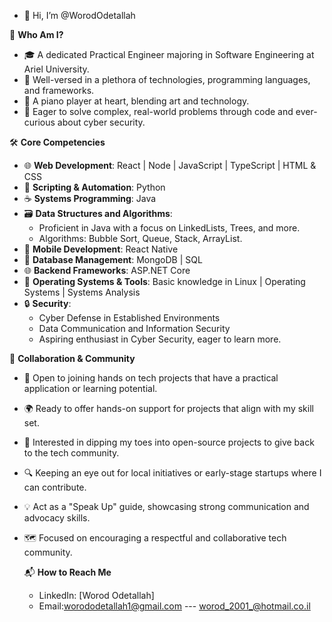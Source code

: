 - 👋 Hi, I’m @WorodOdetallah
  
🚀 **Who Am I?**

- 🎓 A dedicated Practical Engineer majoring in Software Engineering at Ariel University.
- 🌌 Well-versed in a plethora of technologies, programming languages, and frameworks.
- 🎹 A piano player at heart, blending art and technology.
- 🌟 Eager to solve complex, real-world problems through code and ever-curious about cyber security.
  
🛠 **Core Competencies**

- 🌐 **Web Development**: React | Node | JavaScript | TypeScript | HTML & CSS
- 🐍 **Scripting & Automation**: Python
- ☕ **Systems Programming**: Java
- 🗃 **Data Structures and Algorithms**: 
  - Proficient in Java with a focus on LinkedLists, Trees, and more.
  - Algorithms: Bubble Sort, Queue, Stack, ArrayList.
- 📱 **Mobile Development**: React Native
- 💾 **Database Management**: MongoDB | SQL
- 🌐 **Backend Frameworks**: ASP.NET Core
- 🐧 **Operating Systems & Tools**: Basic knowledge in Linux | Operating Systems | Systems Analysis
- 🔒 **Security**: 
  - Cyber Defense in Established Environments
  - Data Communication and Information Security
  - Aspiring enthusiast in Cyber Security, eager to learn more.

🤝 **Collaboration & Community**

- 🤖 Open to joining hands on tech projects that have a practical application or learning potential.
- 🌍 Ready to offer hands-on support for projects that align with my skill set.
- 🌱 Interested in dipping my toes into open-source projects to give back to the tech community.
- 🔍 Keeping an eye out for local initiatives or early-stage startups where I can contribute.
- 💡 Act as a "Speak Up" guide, showcasing strong communication and advocacy skills.
- 🗺️ Focused on encouraging a respectful and collaborative tech community.

  📬 **How to Reach Me**
  
  - LinkedIn: [Worod Odetallah]
  -  Email:worododetallah1@gmail.com --- worod_2001_@hotmail.co.il
    



<!---
WorodOdetallah/WorodOdetallah is a ✨ special ✨ repository because its `README.md` (this file) appears on your GitHub profile.
You can click the Preview link to take a look at your changes.
--->
